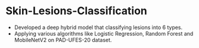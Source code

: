 # Skin-Lesions-Classification
- Developed a deep hybrid model that classifying lesions into 6 types.
- Applying various algorithms like Logistic Regression, Random Forest and MobileNetV2 on PAD-UFES-20 dataset.
